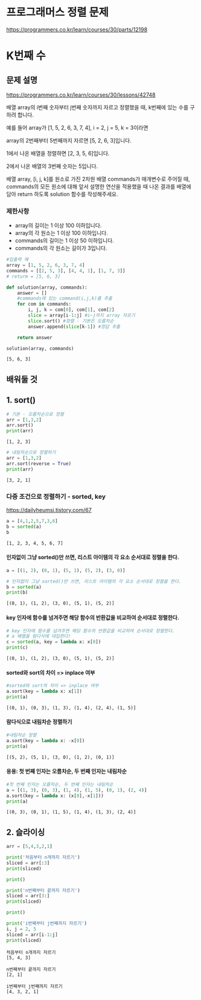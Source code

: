 # 프로그래머스 정렬 문제
https://programmers.co.kr/learn/courses/30/parts/12198

# K번째 수

## 문제 설명
https://programmers.co.kr/learn/courses/30/lessons/42748

배열 array의 i번째 숫자부터 j번째 숫자까지 자르고 정렬했을 때, k번째에 있는 수를 구하려 합니다.


예를 들어 array가 [1, 5, 2, 6, 3, 7, 4], i = 2, j = 5, k = 3이라면


array의 2번째부터 5번째까지 자르면 [5, 2, 6, 3]입니다.


1에서 나온 배열을 정렬하면 [2, 3, 5, 6]입니다.


2에서 나온 배열의 3번째 숫자는 5입니다.


배열 array, [i, j, k]를 원소로 가진 2차원 배열 commands가 매개변수로 주어질 때, commands의 모든 원소에 대해 앞서 설명한 연산을 적용했을 때 나온 결과를 배열에 담아 return 하도록 solution 함수를 작성해주세요.

### 제한사항
* array의 길이는 1 이상 100 이하입니다.
* array의 각 원소는 1 이상 100 이하입니다.
* commands의 길이는 1 이상 50 이하입니다.
* commands의 각 원소는 길이가 3입니다.


```python
#입출력 예
array = [1, 5, 2, 6, 3, 7, 4]
commands = [[2, 5, 3], [4, 4, 1], [1, 7, 3]]
# returm = [5, 6, 3]
```


```python
def solution(array, commands):
    answer = []
    #commands에 있는 command(i,j,k)를 추출
    for com in commands:
        i, j, k = com[0], com[1], com[2]
        slice = array[i-1:j] #i~j까지 array 자르기
        slice.sort() #정렬 - 기본은 오름차순
        answer.append(slice[k-1]) #정답 추출

    return answer
```


```python
solution(array, commands)
```




    [5, 6, 3]



## 배워둘 것

## 1. sort()


```python
# 기본 - 오름차순으로 정렬
arr = [1,3,2]
arr.sort()
print(arr)
```

    [1, 2, 3]
    


```python
# 내림차순으로 정렬하기
arr = [1,3,2]
arr.sort(reverse = True)
print(arr)
```

    [3, 2, 1]
    

### 다중 조건으로 정렬하기 - sorted, key
https://dailyheumsi.tistory.com/67


```python
a = [4,1,2,5,7,3,6]
b = sorted(a)
b
```




    [1, 2, 3, 4, 5, 6, 7]



#### 인자없이 그냥 sorted()만 쓰면, 리스트 아이템의 각 요소 순서대로 정렬을 한다.


```python
a = [(1, 2), (0, 1), (5, 1), (5, 2), (3, 0)]

# 인자없이 그냥 sorted()만 쓰면, 리스트 아이템의 각 요소 순서대로 정렬을 한다.
b = sorted(a)
print(b)
```




    [(0, 1), (1, 2), (3, 0), (5, 1), (5, 2)]



#### key 인자에 함수를 넘겨주면 해당 함수의 반환값을 비교하여 순서대로 정렬한다.


```python
# key 인자에 함수를 넘겨주면 해당 함수의 반환값을 비교하여 순서대로 정렬한다.
# a 배열을 람다식에 대입한다!
c = sorted(a, key = lambda x: x[0])
print(c)
```

    [(0, 1), (1, 2), (3, 0), (5, 1), (5, 2)]
    

#### sorted와 sort의 차이 => inplace 여부


```python
#sorted와 sort의 차이 => inplace 여부
a.sort(key = lambda x: x[1])
print(a)
```

    [(0, 1), (0, 3), (1, 3), (1, 4), (2, 4), (1, 5)]
    

#### 람다식으로 내림차순 정렬하기


```python
#내림차순 정렬
a.sort(key = lambda x: -x[0])
print(a)
```

    [(5, 2), (5, 1), (3, 0), (1, 2), (0, 1)]
    

#### 응용: 첫 번째 인자는 오름차순, 두 번째 인자는 내림차순


```python
#첫 번째 인자는 오름차순, 두 번째 인자는 내림차순
a = [(1, 3), (0, 3), (1, 4), (1, 5), (0, 1), (2, 4)]
a.sort(key = lambda x: (x[0],-x[1]))
print(a)
```

    [(0, 3), (0, 1), (1, 5), (1, 4), (1, 3), (2, 4)]
    

## 2. 슬라이싱


```python
arr = [5,4,3,2,1]

print('처음부터 n개까지 자르기')
sliced = arr[:3]
print(sliced)

print()

print('n번째부터 끝까지 자르기')
sliced = arr[3:]
print(sliced)

print()

print('i번째부터 j번째까지 자르기')
i, j = 2, 5
sliced = arr[i-1:j]
print(sliced)
```

    처음부터 n개까지 자르기
    [5, 4, 3]
    
    n번째부터 끝까지 자르기
    [2, 1]
    
    i번째부터 j번째까지 자르기
    [4, 3, 2, 1]
    


```python

```
